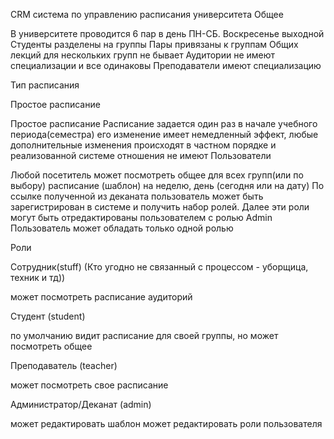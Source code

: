 СRM система по управлению расписания университета
Общее

В университете проводится 6 пар в день ПН-СБ. Воскресенье выходной
Студенты разделены на группы
Пары привязаны к группам
Общих лекций для нескольких групп не бывает
Аудитории не имеют специализации и все одинаковы
Преподаватели имеют специализацию

Тип расписания

Простое расписание

Простое расписание
Расписание задается один раз в начале учебного периода(семестра) его изменение имеет немедленный эффект, любые дополнительные изменения происходят в частном порядке и реализованной системе отношения не имеют
Пользователи

Любой посетитель может посмотреть общее для всех групп(или по выбору) расписание (шаблон) на неделю, день (сегодня или на дату)
По ссылке полученной из деканата пользователь может быть зарегистрирован в системе и получить набор ролей. Далее эти роли могут быть отредактированы пользователем с ролью Admin
Пользователь может обладать только одной ролью

Роли

Сотрудник(stuff) (Кто угодно не связанный с процессом - уборщица, техник и тд))

может посмотреть расписание аудиторий


Студент (student)

по умолчанию видит расписание для своей группы, но может посмотреть общее


Преподаватель (teacher)

может посмотреть свое расписание


Администратор/Деканат (admin)

может редактировать шаблон
может редактировать роли пользователя